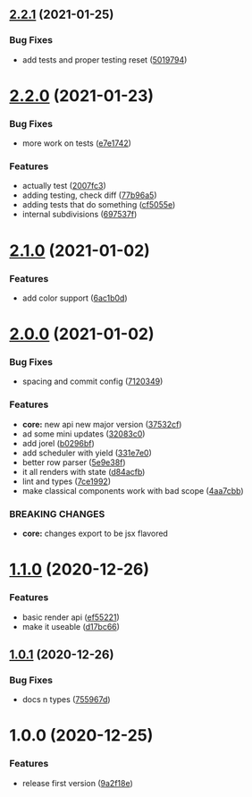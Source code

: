 ## [2.2.1](https://github.com/hweeks/center-console/compare/v2.2.0...v2.2.1) (2021-01-25)


### Bug Fixes

* add tests and proper testing reset ([5019794](https://github.com/hweeks/center-console/commit/5019794b9394a12a585cfd2211605fb0c71c3eb9))

# [2.2.0](https://github.com/hweeks/center-console/compare/v2.1.0...v2.2.0) (2021-01-23)


### Bug Fixes

* more work on tests ([e7e1742](https://github.com/hweeks/center-console/commit/e7e1742fa1b646ff7184df3427f1d8c867f6cf10))


### Features

* actually test ([2007fc3](https://github.com/hweeks/center-console/commit/2007fc3224ad7aac4e1a0ca082a7fc0b732ad52d))
* adding testing, check diff ([77b96a5](https://github.com/hweeks/center-console/commit/77b96a5700df2b81f5c68753c4ee1fcef55698bd))
* adding tests that do something ([cf5055e](https://github.com/hweeks/center-console/commit/cf5055eb6e2627fce867bbeb6a1edeae8375c4ae))
* internal subdivisions ([697537f](https://github.com/hweeks/center-console/commit/697537ffc0a41959437968136cf8c7132ca61d4a))

# [2.1.0](https://github.com/hweeks/center-console/compare/v2.0.0...v2.1.0) (2021-01-02)


### Features

* add color support ([6ac1b0d](https://github.com/hweeks/center-console/commit/6ac1b0d64dcd5b020b82c00172cd395138087c27))

# [2.0.0](https://github.com/hweeks/center-console/compare/v1.1.0...v2.0.0) (2021-01-02)


### Bug Fixes

* spacing and commit config ([7120349](https://github.com/hweeks/center-console/commit/71203493bbaae19ecdb32eda98dfdba8e14f341a))


### Features

* **core:** new api new major version ([37532cf](https://github.com/hweeks/center-console/commit/37532cf8d2e560ff20f3c18ee0a9988749f3d528))
* ad some mini updates ([32083c0](https://github.com/hweeks/center-console/commit/32083c089f0eff8f9de660d23d2f2ad191c69fa1))
* add jorel ([b0296bf](https://github.com/hweeks/center-console/commit/b0296bf9d6c1f43ea95db6d5a9f73dcbffe3d243))
* add scheduler with yield ([331e7e0](https://github.com/hweeks/center-console/commit/331e7e0d6a3d22baa3cf2bf84cf1682e3797c7ac))
* better row parser ([5e9e38f](https://github.com/hweeks/center-console/commit/5e9e38f146ad0e10e37b85fb87f0e289c78c3e0a))
* it all renders with state ([d84acfb](https://github.com/hweeks/center-console/commit/d84acfb9b9f5ecd9798caf075ed62b4c8d1a595d))
* lint and types ([7ce1992](https://github.com/hweeks/center-console/commit/7ce1992f14c5e00bba630addb5159e79b538b694))
* make classical components work with bad scope ([4aa7cbb](https://github.com/hweeks/center-console/commit/4aa7cbb575f9615c262f1311c2262b34136dfa59))


### BREAKING CHANGES

* **core:** changes export to be jsx flavored

# [1.1.0](https://github.com/hweeks/center-console/compare/v1.0.1...v1.1.0) (2020-12-26)


### Features

* basic render api ([ef55221](https://github.com/hweeks/center-console/commit/ef552210b8ec49a3dab52aa3cdb518e9cb18e757))
* make it useable ([d17bc66](https://github.com/hweeks/center-console/commit/d17bc66679382a0488e647d84b31424ae362385e))

## [1.0.1](https://github.com/hweeks/center-console/compare/v1.0.0...v1.0.1) (2020-12-26)


### Bug Fixes

* docs n types ([755967d](https://github.com/hweeks/center-console/commit/755967d1e7a416566788ff33f783587e546e86ec))

# 1.0.0 (2020-12-25)


### Features

* release first version ([9a2f18e](https://github.com/hweeks/center-console/commit/9a2f18ecd84d9707942370326528a1f8890e47ff))
